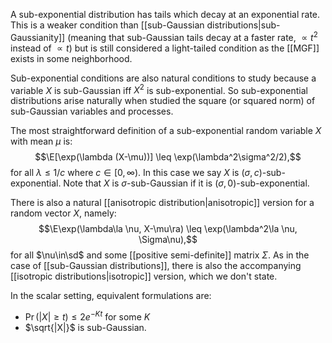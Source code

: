 A sub-exponential distribution has tails which decay at an exponential rate. This is a weaker condition than [[sub-Gaussian distributions|sub-Gaussianity]] (meaning that sub-Gaussian tails decay at a faster rate, $\propto t^2$ instead of $\propto t$) but is still considered a light-tailed condition as the [[MGF]] exists in some neighborhood. 

Sub-exponential conditions are also natural conditions to study because a variable $X$ is sub-Gaussian iff $X^2$ is sub-exponential. So sub-exponential distributions arise naturally when studied the square (or squared norm) of sub-Gaussian variables and processes. 

The most straightforward definition of a sub-exponential random variable $X$ with mean $\mu$ is: 
$$\E[\exp(\lambda (X-\mu))] \leq \exp(\lambda^2\sigma^2/2),$$
for all $\lambda\leq 1/c$ where $c\in [0,\infty)$. In this case we say $X$ is $(\sigma,c)$-sub-exponential. Note that $X$ is $\sigma$-sub-Gaussian if it is $(\sigma, 0)$-sub-exponential. 

There is also a natural [[anisotropic distribution|anisotropic]] version for a random vector $X$, namely: 
$$\E\exp(\lambda\la \nu, X-\mu\ra) \leq \exp(\lambda^2\la \nu, \Sigma\nu),$$
for all $\nu\in\sd$ and some [[positive semi-definite]] matrix $\Sigma$. As in the case of [[sub-Gaussian distributions]], there is also the accompanying [[isotropic distributions|isotropic]] version, which we don't state. 

In the scalar setting, equivalent formulations are: 
- $\Pr(|X|\geq t)\leq 2e^{-Kt}$ for some $K$ 
- $\sqrt{|X|}$ is sub-Gaussian. 
